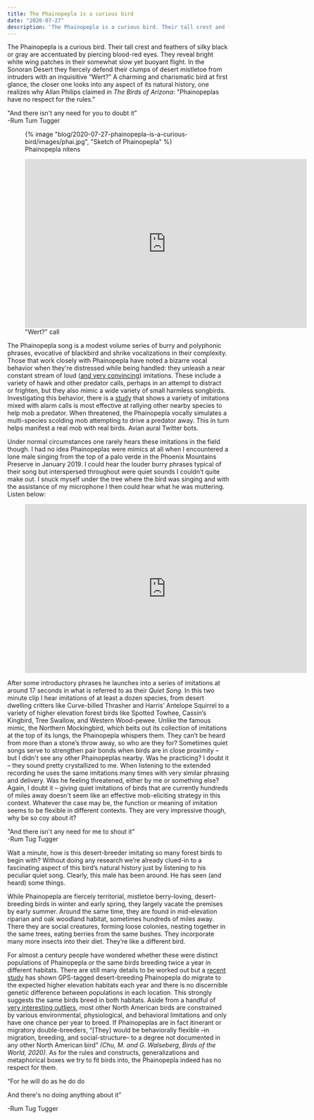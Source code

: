 ```yaml
---
title: The Phainopepla is a curious bird
date: "2020-07-27"
description: 'The Phainopepla is a curious bird. Their tall crest and feathers of silky black or gray are accentuated by piercing blood-red eyes. They reveal bright white wing patches in their somewhat slow yet buoyant flight. In the Sonoran Desert they fiercely defend their clumps of desert mistletoe from intruders with an inquisitive “Wert?” A charming and charismatic bird at first glance, the closer one looks into any aspect of its natural history, one realizes why Allan Philips claimed in The Birds of Arizona: "Phainopeplas have no respect for the rules."'
---
```


The Phainopepla is a curious bird. Their tall crest and feathers of silky black or gray are accentuated by piercing blood-red eyes. They reveal bright white wing patches in their somewhat slow yet buoyant flight. In the Sonoran Desert they fiercely defend their clumps of desert mistletoe from intruders with an inquisitive “Wert?” A charming and charismatic bird at first glance, the closer one looks into any aspect of its natural history, one realizes why Allan Philips claimed in *The Birds of Arizona*: "Phainopeplas have no respect for the rules."

<div class="align-right">
    "And there isn't any need for you to doubt it"
    <figcaption>-Rum Tum Tugger</figcaption>
</div>

<div class="center">
    <figure>
        {% image "blog/2020-07-27-phainopepla-is-a-curious-bird/images/phai.jpg", "Sketch of Phainopepla" %}
        <figcaption>Phainopepla nitens</figcaption>
    </figure>
</div>

<div class="center">
    <figure>
        <iframe src="https://macaulaylibrary.org/asset/193537631/embed" height="383" width="640" frameborder="0" allowfullscreen></iframe>
        <figcaption>"Wert?" call</figcaption>
    </figure>
</div>

The Phainopepla song is a modest volume series of burry and polyphonic phrases, evocative of blackbird and shrike vocalizations in their complexity. Those that work closely with Phainopepla have noted a bizarre vocal behavior when they're distressed while being handled: they unleash a near constant stream of loud ([and very convincing](https://macaulaylibrary.org/asset/238468)) imitations. These include a variety of hawk and other predator calls, perhaps in an attempt to distract or frighten, but they also mimic a wide variety of small harmless songbirds. Investigating this behavior, there is a [study](https://brill.com/view/journals/beh/138/6/article-p775_6.xml?body=contentSummary-29627) that shows a variety of imitations mixed with alarm calls is most effective at rallying other nearby species to help mob a predator. When threatened, the Phainopepla vocally simulates a multi-species scolding mob attempting to drive a predator away. This in turn helps manifest a real mob with real birds. Avian aural Twitter bots.

Under normal circumstances one rarely hears these imitations in the field though. I had no idea Phainopeplas were mimics at all when I encountered a lone male singing from the top of a palo verde in the Phoenix Mountains Preserve in January 2019. I could hear the louder burry phrases typical of their song but interspersed throughout were quiet sounds I couldn’t quite make out. I snuck myself under the tree where the bird was singing and with the assistance of my microphone I then could hear what he was muttering.  Listen below:

<div class="center">
    <figure>
        <iframe src="https://macaulaylibrary.org/asset/136977141/embed" height="383" width="640" frameborder="0" allowfullscreen></iframe>
    </figure>
</div>

After some introductory phrases he launches into a series of imitations at around 17 seconds in what is referred to as their *Quiet Song*. In this two minute clip I hear imitations of at least a dozen species, from desert dwelling critters like Curve-billed Thrasher and Harris’ Antelope Squirrel to a variety of higher elevation forest birds like Spotted Towhee, Cassin’s Kingbird, Tree Swallow, and Western Wood-pewee. Unlike the famous mimic, the Northern Mockingbird, which belts out its collection of imitations at the top of its lungs, the Phainopepla whispers them. They can’t be heard from more than a stone’s throw away, so who are they for? Sometimes quiet songs serve to strengthen pair bonds when birds are in close proximity – but I didn't see any other Phainopeplas nearby. Was he practicing?  I doubt it – they sound pretty crystallized to me. When listening to the extended recording he uses the same imitations many times with very similar phrasing and delivery. Was he feeling threatened, either by me or something else? Again, I doubt it – giving quiet imitations of birds that are currently hundreds of miles away doesn't seem like an effective mob-eliciting strategy in this context. Whatever the case may be, the function or meaning of imitation seems to be flexible in different contexts. They are very impressive though, why be so coy about it?

<div class="align-right">
"And there isn't any need for me to shout it"
<figcaption>-Rum Tug Tugger</figcaption>
</div>

Wait a minute, how is this desert-breeder imitating so many forest birds to begin with? Without doing any research we’re already clued-in to a fascinating aspect of this bird’s natural history just by listening to his peculiar quiet song. Clearly, this male has been around. He has seen (and heard) some things.

While Phainopepla are fiercely territorial, mistletoe berry-loving, desert-breeding birds in winter and early spring, they largely vacate the premises by early summer. Around the same time, they are found in mid-elevation riparian and oak woodland habitat, sometimes hundreds of miles away. There they are social creatures, forming loose colonies, nesting together in the same trees, eating berries from the same bushes. They incorporate many more insects into their diet. They’re like a different bird.

For almost a century people have wondered whether these were distinct populations of Phainopepla or the same birds breeding twice a year in different habitats. There are still many details to be worked out but a [recent study](https://academic.oup.com/auk/article/136/4/ukz058/5579363) has shown GPS-tagged desert-breeding Phainopepla do migrate to the expected higher elevation habitats each year and there is no discernible genetic difference between populations in each location. This strongly suggests the same birds breed in both habitats. Aside from a handful of [very interesting outliers](https://www.pnas.org/content/106/45/19050), most other North American birds are constrained by various environmental, physiological, and behavioral limitations and only have one chance per year to breed. If Phainopeplas are in fact itinerant or migratory double-breeders, “[They] would be behaviorally flexible –in migration, breeding, and social-structure– to a degree not documented in any other North American bird” <cite>(Chu, M. and G. Walseberg, *Birds of the World*, 2020)</cite>. As for the rules and constructs, generalizations and metaphorical boxes we try to fit birds into, the Phainopepla indeed has no respect for them.

<div class="align-right">
<p>“For he will do as he do do</p>
<p>And there's no doing anything about it”</p>
<figcaption>-Rum Tug Tugger</figcaption>
</div>